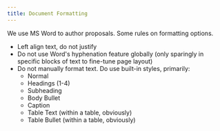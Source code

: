 ```yaml
---
title: Document Formatting
---
```


We use MS Word to author proposals. Some rules on formatting options.

 * Left align text, do not justify
 * Do not use Word's hyphenation feature globally (only sparingly in specific blocks of text to fine-tune page layout)
 * Do not manually format text. Do use built-in styles, primarily:
    - Normal
    - Headings (1-4)
    - Subheading
    - Body Bullet
    - Caption
    - Table Text (within a table, obviously)
    - Table Bullet (within a table, obviously)
